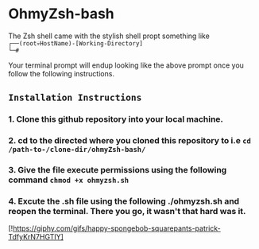 # OhmyZsh-bash
The Zsh shell came with the stylish shell propt something like <br>
`┌──(root💀HostName)-[Working-Directory]` <br>
`└─# ` 

Your terminal prompt will endup looking like the above prompt once you follow the following instructions.
## `Installation Instructions` <br>
### 1. Clone this github repository into your local machine. <br>
### 2. cd to the directed where you cloned this repository to i.e `cd /path-to-/clone-dir/ohmyZsh-bash/` <br>
### 3. Give the file execute permissions using the following command `chmod +x ohmyzsh.sh`
### 4. Excute the .sh file using the following ./ohmyzsh.sh and reopen the terminal. There you go, it wasn't that hard was it.
[!https://giphy.com/gifs/happy-spongebob-squarepants-patrick-TdfyKrN7HGTIY]
